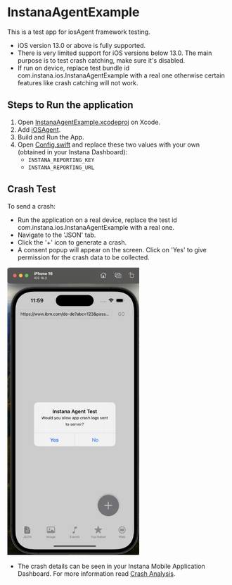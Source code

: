 # InstanaAgentExample

This is a test app for iosAgent framework testing.

- iOS version 13.0 or above is fully supported.
- There is very limited support for iOS versions below 13.0. The main purpose is to test crash catching, make sure it's disabled.
- If run on device, replace test bundle id com.instana.ios.InstanaAgentExample with a real one otherwise certain features like crash catching will not work.

## Steps to Run the application

1. Open [InstanaAgentExample.xcodeproj](../InstanaAgentExample.xcodeproj/) on Xcode. 
2. Add [iOSAgent](https://www.ibm.com/docs/en/instana-observability/1.0.286?topic=instana-monitoring-mobile-applications#ios).
3. Build and Run the App.
4. Open [Config.swift](./Config.swift) and replace these two values with your own (obtained in your Instana Dashboard): 
    -  `INSTANA_REPORTING_KEY`
    - `INSTANA_REPORTING_URL`

## Crash Test

To send a crash:
- Run the application on a real device, replace the test id com.instana.ios.InstanaAgentExample with a real one.
- Navigate to the 'JSON' tab. 
- Click the '+' icon to generate a crash.
- A consent popup will appear on the screen. Click on 'Yes' to give permission for the crash data to be collected. 

<img src="./../images/iOSCrash.png" alt="Instana iOS Agent example" width="300">

- The crash details can be seen in your Instana Mobile Application Dashboard. For more information read [Crash Analysis](https://www.ibm.com/docs/en/instana-observability/1.0.288?topic=applications-crash-analysis).